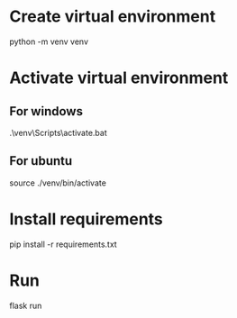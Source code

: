 # Create virtual environment
python -m venv venv

# Activate virtual environment
## For windows
.\venv\Scripts\activate.bat

## For ubuntu
source ./venv/bin/activate

# Install requirements
pip install -r requirements.txt

# Run 
flask run

